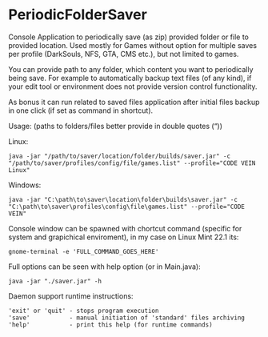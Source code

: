 # PeriodicFolderSaver
Console Application to periodically save (as zip) provided folder or file to provided location.
Used mostly for Games without option for multiple saves per profile (DarkSouls, NFS, GTA, CMS etc.), but not limited to games.

You can provide path to any folder, which content you want to periodically being save.
For example to automatically backup text files (of any kind), if your edit tool or environment does not provide version control functionality.

As bonus it can run related to saved files application after initial files backup in one click (if set as command in shortcut).

Usage:
(paths to folders/files better provide in double quotes (“))

Linux:
```console
java -jar "/path/to/saver/location/folder/builds/saver.jar" -c "/path/to/saver/profiles/config/file/games.list" --profile="CODE VEIN Linux"
```

Windows:
```console
java -jar "C:\path\to\saver\location\folder\builds\saver.jar" -c "C:\path\to\saver\profiles\config\file\games.list" --profile="CODE VEIN"
```

Console window can be spawned with chortcut command (specific for system and grapichical enviroment), in my case on Linux Mint 22.1 its:
```console
gnome-terminal -e 'FULL_COMMAND_GOES_HERE'
```

Full options can be seen with help option (or in Main.java):
```console
java -jar "./saver.jar" -h
```

Daemon support runtime instructions:
```console
'exit' or 'quit' - stops program execution
'save'           - manual initiation of 'standard' files archiving
'help'           - print this help (for runtime commands)
```
